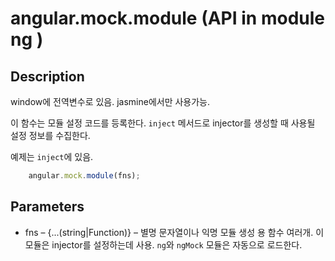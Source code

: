 # angular.mock.module (API in module ng )

## Description

window에 전역변수로 있음. jasmine에서만 사용가능.

이 함수는 모듈 설정 코드를 등록한다. `inject` 메서드로 injector를 생성할 때 사용될 설정 정보를 수집한다.

예제는 `inject`에 있음.

```js
    angular.mock.module(fns);
```

## Parameters
* fns – {...(string|Function)} – 별명 문자열이나 익명 모듈 생성 용 함수 여러개. 이 모듈은 injector를 설정하는데 사용. `ng`와 `ngMock` 모듈은 자동으로 로드한다.